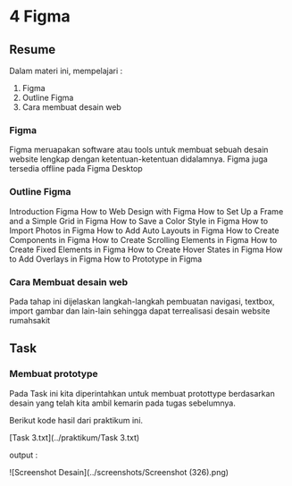 # 4 Figma

## Resume
Dalam materi ini, mempelajari :
1. Figma
2. Outline Figma
4. Cara membuat desain web

### Figma
Figma meruapakan software atau tools untuk membuat sebuah desain website lengkap dengan ketentuan-ketentuan didalamnya. Figma juga tersedia offline pada Figma Desktop

### Outline Figma
Introduction Figma
How to Web Design with Figma
How to Set Up a Frame and a Simple Grid in Figma
How to Save a Color Style in Figma
How to Import Photos in Figma
How to Add Auto Layouts in Figma
How to Create Components in Figma
How to Create Scrolling Elements in Figma
How to Create Fixed Elements in Figma
How to Create Hover States in Figma
How to Add Overlays in Figma
How to Prototype in Figma

### Cara Membuat desain web
Pada tahap ini dijelaskan langkah-langkah pembuatan navigasi, textbox, import gambar dan lain-lain sehingga dapat terrealisasi desain website rumahsakit

## Task
### Membuat prototype
Pada Task ini kita diperintahkan untuk membuat protottype berdasarkan desain yang telah kita ambil kemarin pada tugas sebelumnya.

Berikut kode hasil dari praktikum ini.

[Task 3.txt](../praktikum/Task 3.txt)

output :

![Screenshot Desain](../screenshots/Screenshot (326).png)
